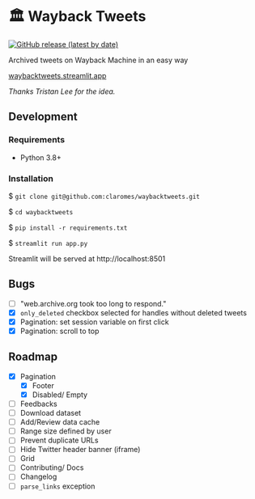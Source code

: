 # 🏛️ Wayback Tweets

[![GitHub release (latest by date)](https://img.shields.io/github/v/release/claromes/waybacktweets)](https://github.com/claromes/waybacktweets/releases)

Archived tweets on Wayback Machine in an easy way

[waybacktweets.streamlit.app](https://waybacktweets.streamlit.app/)

*Thanks Tristan Lee for the idea.*

## Development

### Requirements

- Python 3.8+

### Installation

$ `git clone git@github.com:claromes/waybacktweets.git`

$ `cd waybacktweets`

$ `pip install -r requirements.txt`

$ `streamlit run app.py`

Streamlit will be served at http://localhost:8501

## Bugs

- [ ] "web.archive.org took too long to respond."
- [x] `only_deleted` checkbox selected for handles without deleted tweets
- [x] Pagination: set session variable on first click
- [x] Pagination: scroll to top

## Roadmap

- [x] Pagination
    - [x] Footer
    - [x] Disabled/ Empty
- [ ] Feedbacks
- [ ] Download dataset
- [ ] Add/Review data cache
- [ ] Range size defined by user
- [ ] Prevent duplicate URLs
- [ ] Hide Twitter header banner (iframe)
- [ ] Grid
- [ ] Contributing/ Docs
- [ ] Changelog
- [ ] `parse_links` exception
